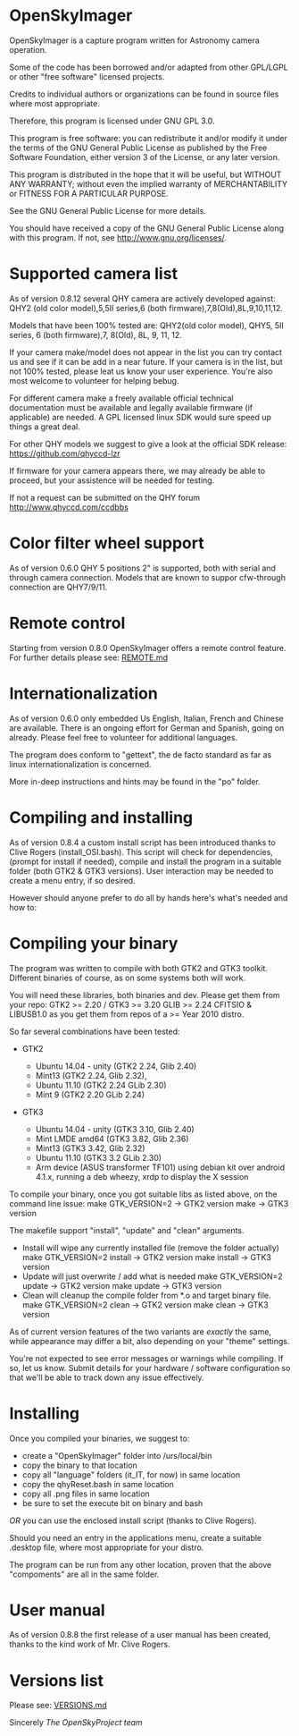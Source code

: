 OpenSkyImager
=============
OpenSkyImager is a capture program written for Astronomy camera operation.

Some of the code has been borrowed and/or adapted from other GPL/LGPL or other
"free software" licensed projects.

Credits to individual authors or organizations can be found in source files
where most appropriate.

Therefore, this program is licensed under GNU GPL 3.0.

This program is free software: you can redistribute it and/or modify it under 
the terms of the GNU General Public License as published by the Free Software 
Foundation, either version 3 of the License, or any later version.

This program is distributed in the hope that it will be useful,
but WITHOUT ANY WARRANTY; without even the implied warranty of MERCHANTABILITY 
or FITNESS FOR A PARTICULAR PURPOSE.

See the GNU General Public License for more details. 

You should have received a copy of the GNU General Public License along with 
this program.  If not, see <http://www.gnu.org/licenses/>.


Supported camera list
==================
As of version 0.8.12 several QHY camera are actively developed against:
QHY2 (old color model),5,5II series,6 (both firmware),7,8(Old),8L,9,10,11,12.

Models that have been 100% tested are: QHY2(old color model), QHY5, 5II series,
6 (both firmware),7, 8(Old), 8L, 9, 11, 12.

If your camera make/model does not appear in the list you can try contact us
and see if it can be add in a near future.
If your camera is in the list, but not 100% tested, please leat us know your
user experience. You're also most welcome to volunteer for helping bebug.

For different camera make a freely available official technical documentation 
must be available and legally available firmware (if applicable) are needed.
A GPL licensed linux SDK would sure speed up things a great deal.

For other QHY models we suggest to give a look at the official SDK release:
https://github.com/qhyccd-lzr 

If firmware for your camera appears there, we may already be able to proceed, 
but your assistence will be needed for testing.

If not a request can be submitted on the QHY forum http://www.qhyccd.com/ccdbbs

Color filter wheel support
=======================
As of version 0.6.0 QHY 5 positions 2" is supported, both with serial and 
through camera connection.
Models that are known to suppor cfw-through connection are QHY7/9/11.

Remote control
==============
Starting from version 0.8.0 OpenSkyImager offers a remote control feature.
For further details please see: [REMOTE.md](REMOTE.md)

Internationalization
==================
As of version 0.6.0 only embedded Us English, Italian, French and Chinese are 
available.
There is an ongoing effort for German and Spanish, going on already.
Please feel free to volunteer for additional languages.

The program does conform to "gettext", the de facto standard as far as linux 
internationalization is concerned.

More in-deep instructions and hints may be found in the "po" folder.

Compiling and installing
=====================
As of version 0.8.4 a custom install script has been introduced thanks to Clive
Rogers (install_OSI.bash).
This script will check for dependencies, (prompt for install if needed), compile 
and install the program in a suitable folder (both GTK2 & GTK3 versions).
User interaction may be needed to create a menu entry, if so desired.

However should anyone prefer to do all by hands here's what's needed and how to:

Compiling your binary
===================
The program was written to compile with both GTK2 and GTK3 toolkit. 
Different binaries of course, as on some systems both will work.

You will need these libraries, both binaries and dev.
Please get them from your repo:
GTK2 >= 2.20 / GTK3 >= 3.20
GLIB >= 2.24
CFITSIO & LIBUSB1.0 as you get them from repos of a >= Year 2010 distro.

So far several combinations have been tested:
- GTK2 
	- Ubuntu 14.04 - unity (GTK2 2.24, Glib 2.40)
	- Mint13 (GTK2 2.24, Glib 2.32), 
	- Ubuntu 11.10 (GTK2 2.24 GLib 2.30)
	- Mint 9 (GTK2 2.20 GLib 2.24)
	
- GTK3 
	- Ubuntu 14.04 - unity (GTK3 3.10, Glib 2.40)
	- Mint LMDE amd64 (GTK3 3.82, Glib 2.36)
	- Mint13 (GTK3 3.42, Glib 2.32) 
	- Ubuntu 11.10 (GTK3 3.2 GLib 2.30)
	- Arm device (ASUS transformer TF101) using debian kit over android 4.1.x, 
	  running a deb wheezy, xrdp to display the X session
	  
To compile your binary, once you got suitable libs as listed above, on the 
command line issue:
	make GTK_VERSION=2  -> GTK2 version
	make                -> GTK3 version
	
The makefile support "install", "update" and "clean" arguments.
- Install will wipe any currently installed file (remove the folder actually)
  make GTK_VERSION=2 install -> GTK2 version
  make               install -> GTK3 version
- Update will just overwrite / add what is needed
  make GTK_VERSION=2 update  -> GTK2 version
  make               update  -> GTK3 version
- Clean will cleanup the compile folder from *.o and target binary file.
  make GTK_VERSION=2 clean   -> GTK2 version
  make               clean   -> GTK3 version

As of current version features of the two variants are *exactly* the same, while
appearance may differ a bit, also depending on your "theme" settings.

You're not expected to see error messages or warnings while compiling. If so, 
let us know. 
Submit details for your hardware / software configuration so that we'll be 
able to track down any issue effectively.

Installing
=========
Once you compiled your binaries, we suggest to:
- create a "OpenSkyImager" folder into /urs/local/bin
- copy the binary to that location
- copy all "language" folders (it_IT, for now) in same location
- copy the qhyReset.bash in same location
- copy all .png files in same location
- be sure to set the execute bit on binary and bash

*OR* you can use the enclosed install script (thanks to Clive Rogers).

Should you need an entry in the applications menu, create a suitable .desktop
file, where most appropriate for your distro.

The program can be run from any other location, proven that the above 
"compoments" are all in the same folder.

User manual
==========
As of version 0.8.8 the first release of a user manual has been created, thanks
to the kind work of Mr. Clive Rogers.

Versions list
===========
Please see: [VERSIONS.md](VERSIONS.md)

Sincerely
*The OpenSkyProject team*


